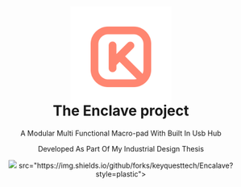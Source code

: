 <p align="center" style="margin-bottom: 0px !important;">
  <img width="200" src="https://github.com/keyquesttech/Encalave/blob/main/imgs/nbgicon.png?raw=true" alt="Keyquest logo" align="center">
</p>
<h1 align="center" style="margin-top: -10px;">The Enclave project</h1>
<p align="center" >A Modular Multi Functional Macro-pad With Built In Usb Hub<p>
<p align="center" >Developed As Part Of My Industrial Design Thesis</p>

<p align="center"> <p align="center"> <a><img 
  src="https://img.shields.io/github/commit-activity/w/keyquesttech/Encalave?style=plastic"></a>
  src="https://img.shields.io/github/forks/keyquesttech/Encalave?style=plastic"></a>
</p>
